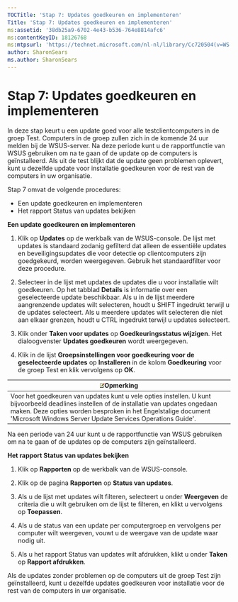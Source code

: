 ```yaml
---
TOCTitle: 'Stap 7: Updates goedkeuren en implementeren'
Title: 'Stap 7: Updates goedkeuren en implementeren'
ms:assetid: '38db25a9-6702-4e43-b536-764e8814afc6'
ms:contentKeyID: 18126768
ms:mtpsurl: 'https://technet.microsoft.com/nl-nl/library/Cc720504(v=WS.10)'
author: SharonSears
ms.author: SharonSears
---
```


Stap 7: Updates goedkeuren en implementeren
===========================================

In deze stap keurt u een update goed voor alle testclientcomputers in de groep Test. Computers in de groep zullen zich in de komende 24 uur melden bij de WSUS-server. Na deze periode kunt u de rapportfunctie van WSUS gebruiken om na te gaan of de update op de computers is geïnstalleerd. Als uit de test blijkt dat de update geen problemen oplevert, kunt u dezelfde update voor installatie goedkeuren voor de rest van de computers in uw organisatie.

Stap 7 omvat de volgende procedures:

-   Een update goedkeuren en implementeren
-   Het rapport Status van updates bekijken

**Een update goedkeuren en implementeren**
1.  Klik op **Updates** op de werkbalk van de WSUS-console. De lijst met updates is standaard zodanig gefilterd dat alleen de essentiële updates en beveiligingsupdates die voor detectie op clientcomputers zijn goedgekeurd, worden weergegeven. Gebruik het standaardfilter voor deze procedure.

2.  Selecteer in de lijst met updates de updates die u voor installatie wilt goedkeuren. Op het tabblad **Details** is informatie over een geselecteerde update beschikbaar. Als u in de lijst meerdere aangrenzende updates wilt selecteren, houdt u SHIFT ingedrukt terwijl u de updates selecteert. Als u meerdere updates wilt selecteren die niet aan elkaar grenzen, houdt u CTRL ingedrukt terwijl u updates selecteert.

3.  Klik onder **Taken voor updates** op **Goedkeuringsstatus wijzigen**. Het dialoogvenster **Updates goedkeuren** wordt weergegeven.

4.  Klik in de lijst **Groepsinstellingen voor goedkeuring voor de geselecteerde updates** op **Installeren** in de kolom **Goedkeuring** voor de groep Test en klik vervolgens op **OK**.

| ![](/security-updates/images/Cc720504.note(WS.10).gif)Opmerking                                                                                                                                                                                                 |
|----------------------------------------------------------------------------------------------------------------------------------------------------------------------------------------------------------------------------------------------------------------------------|
| Voor het goedkeuren van updates kunt u vele opties instellen. U kunt bijvoorbeeld deadlines instellen of de installatie van updates ongedaan maken. Deze opties worden besproken in het Engelstalige document 'Microsoft Windows Server Update Services Operations Guide'. |

Na een periode van 24 uur kunt u de rapportfunctie van WSUS gebruiken om na te gaan of de updates op de computers zijn geïnstalleerd.

**Het rapport Status van updates bekijken**
1.  Klik op **Rapporten** op de werkbalk van de WSUS-console.

2.  Klik op de pagina **Rapporten** op **Status van updates**.

3.  Als u de lijst met updates wilt filteren, selecteert u onder **Weergeven** de criteria die u wilt gebruiken om de lijst te filteren, en klikt u vervolgens op **Toepassen**.

4.  Als u de status van een update per computergroep en vervolgens per computer wilt weergeven, vouwt u de weergave van de update waar nodig uit.

5.  Als u het rapport Status van updates wilt afdrukken, klikt u onder **Taken** op **Rapport afdrukken**.

Als de updates zonder problemen op de computers uit de groep Test zijn geïnstalleerd, kunt u dezelfde updates goedkeuren voor installatie voor de rest van de computers in uw organisatie.
